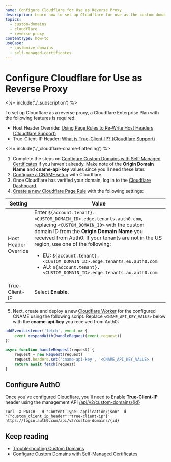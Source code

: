 ```yaml
---
name: Configure Cloudflare for Use as Reverse Proxy
description: Learn how to set up Cloudflare for use as the custom domain proxy for Auth0.
topics:
  - custom-domains
  - cloudflare
  - reverse-proxy
contentType: how-to
useCase: 
  - customize-domains
  - self-managed-certificates
---
```


# Configure Cloudflare for Use as Reverse Proxy

<%= include('./_subscription') %>

To set up Cloudflare as a reverse proxy, a Cloudflare Enterprise Plan with the following features is required:

* Host Header Override: [Using Page Rules to Re-Write Host Headers (Cloudflare Support)](https://support.cloudflare.com/hc/en-us/articles/206652947-Using-Page-Rules-to-Re-Write-Host-Headers)
* True-Client-IP Header: [What is True-Client-IP? (Cloudflare Support)](https://support.cloudflare.com/hc/en-us/articles/206776727-What-is-True-Client-IP-)

<%= include('./_cloudflare-cname-flattening') %>

1. Complete the steps on [Configure Custom Domains with Self-Managed Certificates](/custom-domains/self-managed-certificates) if you haven't already. Make note of the **Origin Domain Name** and **cname-api-key** values since you'll need these later.
2. [Configure a CNAME setup](https://support.cloudflare.com/hc/en-us/articles/360020615111-Configuring-a-CNAME-setup) with Cloudflare.
3. Once Cloudflare has verified your domain, log in to the [Cloudflare Dashboard](https://dash.cloudflare.com/login).
4. [Create a new Cloudflare Page Rule](https://support.cloudflare.com/hc/en-us/articles/200172336-Creating-Page-Rules) with the following settings:

  | Setting | Value |
  |---------|-------|
  | Host Header Override | Enter `${account.tenant}.<CUSTOM_DOMAIN_ID>.edge.tenants.auth0.com`, replacing `<CUSTOM_DOMAIN_ID>` with the custom domain ID from the **Origin Domain Name** you received from Auth0. If your tenants are not in the US region, use one of the following: <ul><li>EU: `${account.tenant}.<CUSTOM_DOMAIN_ID>.edge.tenants.eu.auth0.com`</li><li>AU: `${account.tenant}.<CUSTOM_DOMAIN_ID>.edge.tenants.au.auth0.com`</li></ul> |
  | True-Client-IP | Select **Enable**. |

5. Next, create and deploy a new [Cloudflare Worker](https://developers.cloudflare.com/workers/) for the configured CNAME using the following script. Replace `<CNAME_API_KEY_VALUE>` below with the **cname-api-key** you received from Auth0:

  ```js
  addEventListener('fetch', event => {
      event.respondWith(handleRequest(event.request))
  })
  
  async function handleRequest(request) {
      request = new Request(request)
      request.headers.set('cname-api-key', '<CNAME_API_KEY_VALUE>')
      return await fetch(request)
  }
  ```

## Configure Auth0

Once you've configured Cloudflare, you'll need to Enable **True-Client-IP** header using the management API [/api/v2/custom-domains/{id}](https://auth0.com/docs/api/management/v2#!/Custom_Domains/patch_custom_domains_by_id) 
```curl
curl -X PATCH  -H "Content-Type: application/json" -d '{"custom_client_ip_header":"true-client-ip"}' https://login.auth0.com/api/v2/custom-domains/{id}

```


## Keep reading

* [Troubleshooting Custom Domains](/custom-domains/troubleshoot)
* [Configure Custom Domains with Self-Managed Certificates](/custom-domains/self-managed-certificates)
